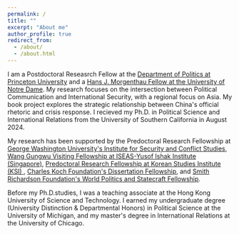 ```yaml
---
permalink: /
title: ""
excerpt: "About me"
author_profile: true
redirect_from: 
  - /about/
  - /about.html
---
```

I am a Postdoctoral Reseasrch Fellow at the [Department of Politics at Princeton University](https://politics.princeton.edu/) and a [Hans J. Morgenthau Fellow at the University of Notre Dame](https://ndisc.nd.edu/people/fellows/). My research focuses on the intersection between Political Communication and International Security, with a regional focus on Asia.  My book project explores the strategic relationship between China's official rhetoric and crisis response. I recieved my Ph.D. in Political Science and International Relations from the University of Southern California in August 2024. 


My research has been supported by the Predoctoral Research Fellowship at [George Washington University's Institute for Security and Conflict Studies](https://iscs.elliott.gwu.edu/pre-doctoral-fellows/), [Wang Gungwu Visiting Fellowship at ISEAS-Yusof Ishak Institute (Singapore)](https://www.iseas.edu.sg/about-us/opportunities-about-us/fellowships/wang-gungwu-visiting-fellows-programme/),  [Predoctoral Research Fellowship at Korean Studies Institute (KSI) ](https://dornsife.usc.edu/ksi/us-asia-grand-predoctoral-fellowship/), [Charles Koch Foundation's Dissertation Fellowship](https://charleskochfoundation.org/grants/u-s-foreign-policy-dissertations/), and [Smith Richardson Foundation's World Politics and Statecraft Fellowship](https://www.srf.org/programs/international-security-foreign-policy/world-politics-statecraft-fellowship/).  

Before my Ph.D.studies, I was a teaching associate at the Hong Kong University of Science and Technology. I earned my undergraduate degree (University Distinction & Departmental Honors) in Political Science at the University of Michigan, and my master's degree in International Relations at the University of Chicago.

